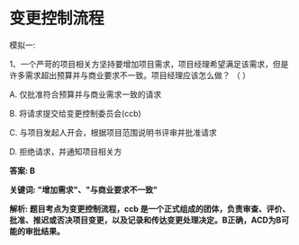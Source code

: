 # 变更控制流程

模拟一:

1、一个严苛的项目相关方坚持要增加项目需求，项目经理希望满足该需求，但是许多需求超出预算并与商业要求不一致。项目经理应该怎么做？ （ ）

A. 仅批准符合预算并与商业需求一致的请求

B. 将请求提交给变更控制委员会\(ccb\)

C. 与项目发起人开会，根据项目范围说明书评审并批准请求

D. 拒绝请求，并通知项目相关方

**答案: B**

**关键词: "增加需求"、"与商业要求不一致"**

**解析: 题目考点为变更控制流程，ccb 是一个正式组成的团体，负责审查、评价、批准、推迟或否决项目变更，以及记录和传达变更处理决定。B正确，ACD为B可能的审批结果。**


